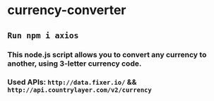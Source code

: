 # currency-converter

## `Run npm i axios`

### This node.js script allows you to convert any currency to another, using 3-letter currency code.

### Used APIs: `http://data.fixer.io/` && `http://api.countrylayer.com/v2/currency`

